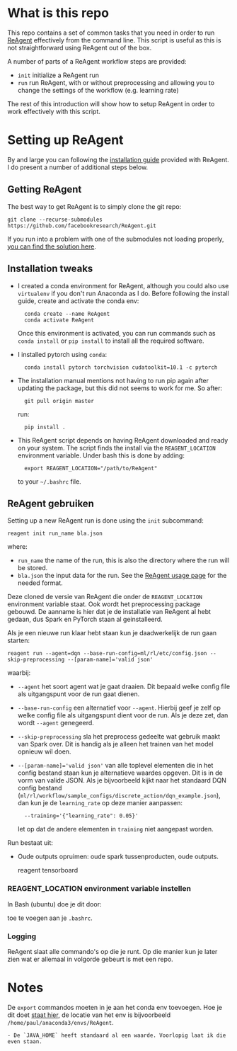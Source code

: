 # What is this repo
This repo contains a set of common tasks that you need in order to run [ReAgent](https://reagent.ai/) effectively from the command line. This script is useful as this is not straightforward using ReAgent out of the box. 

A number of parts of a ReAgent workflow steps are provided:

- `init` initialize a ReAgent run
- `run` run ReAgent, with or without preprocessing and allowing you to change the settings of the workflow (e.g. learning rate)

The rest of this introduction will show how to setup ReAgent in order to work effectively with this script. 

# Setting up ReAgent
By and large you can following the [installation guide](https://reagent.ai/installation.html#installation) provided with ReAgent. I do present a number of additional steps below. 

## Getting ReAgent
The best way to get ReAgent is to simply clone the git repo:

    git clone --recurse-submodules https://github.com/facebookresearch/ReAgent.git

If you run into a problem with one of the submodules not loading properly, [you can find the solution here](https://github.com/facebookresearch/ReAgent/issues/204). 

## Installation tweaks
- I created a conda environment for ReAgent, although you could also use `virtualenv` if you don't run Anaconda as I do. Before following the install guide, create and activate the conda env:

        conda create --name ReAgent
        conda activate ReAgent
    
    Once this environment is activated, you can run commands such as `conda install` or `pip install` to install all the required software. 

- I installed pytorch using `conda`:

        conda install pytorch torchvision cudatoolkit=10.1 -c pytorch 

- The installation manual mentions not having to run pip again after updating the package, but this did not seems to work for me. So after:

        git pull origin master
    
    run:

        pip install .

- This ReAgent script depends on having ReAgent downloaded and ready on your system. The script finds the install via the `REAGENT_LOCATION` environment variable. Under bash this is done by adding:

	    export REAGENT_LOCATION="/path/to/ReAgent"

    to your `~/.bashrc` file.


## ReAgent gebruiken
Setting up a new ReAgent run is done using the `init` subcommand:

    reagent init run_name bla.json

where:

- `run_name` the name of the run, this is also the directory where the run will be stored. 
- `bla.json` the input data for the run. See the [ReAgent usage page](https://reagent.ai/usage.html#offline-rl-training-batch-rl) for the needed format. 

Deze cloned de versie van ReAgent die onder de `REAGENT_LOCATION` environment variable staat. Ook wordt het preprocessing package gebouwd. De aanname is hier dat je de installatie van ReAgent al hebt gedaan, dus Spark en PyTorch staan al geinstalleerd. 

Als je een nieuwe run klaar hebt staan kun je daadwerkelijk de run gaan starten: 

    reagent run --agent=dqn --base-run-config=ml/rl/etc/config.json --skip-preprocessing --[param-name]='valid json'

waarbij:

- `--agent` het soort agent wat je gaat draaien. Dit bepaald welke config file als uitgangspunt voor de run gaat dienen. 
- `--base-run-config` een alternatief voor `--agent`. Hierbij geef je zelf op welke config file als uitgangspunt dient voor de run. Als je deze zet, dan wordt `--agent` genegeerd. 
- `--skip-preprocessing` sla het preprocess gedeelte wat gebruik maakt van Spark over. Dit is handig als je alleen het trainen van het model opnieuw wil doen. 
- `--[param-name]='valid json'` van alle toplevel elementen die in het config bestand staan kun je alternatieve waardes opgeven. Dit is in de vorm van valide JSON. Als je bijvoorbeeld kijkt naar het standaard DQN config bestand (`ml/rl/workflow/sample_configs/discrete_action/dqn_example.json`), dan kun je de `learning_rate` op deze manier aanpassen:

        --training='{"learning_rate": 0.05}'

    let op dat de andere elementen in `training` niet aangepast worden.  


Run bestaat uit:

- Oude outputs opruimen: oude spark tussenproducten, oude outputs. 

    reagent tensorboard

### REAGENT_LOCATION environment variable instellen
In Bash (ubuntu) doe je dit door:


toe te voegen aan je `.bashrc`.

### Logging
ReAgent slaat alle commando's op die je runt. Op die manier kun je later zien wat er allemaal in volgorde gebeurt is met een repo.

# Notes
De `export` commandos moeten in je aan het conda env toevoegen. Hoe je dit doet [staat hier](https://conda.io/projects/conda/en/latest/user-guide/tasks/manage-environments.html#macos-and-linux), de locatie van het env is bijvoorbeeld `/home/paul/anaconda3/envs/ReAgent`. 

    - De `JAVA_HOME` heeft standaard al een waarde. Voorlopig laat ik die even staan. 
